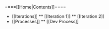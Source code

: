 ====[[Home|Contents]]====
* [[Iterations]]
** [[Iteration 1]]
** [[Iteration 2]]
* [[Processes]]
** [[Dev Process]]
